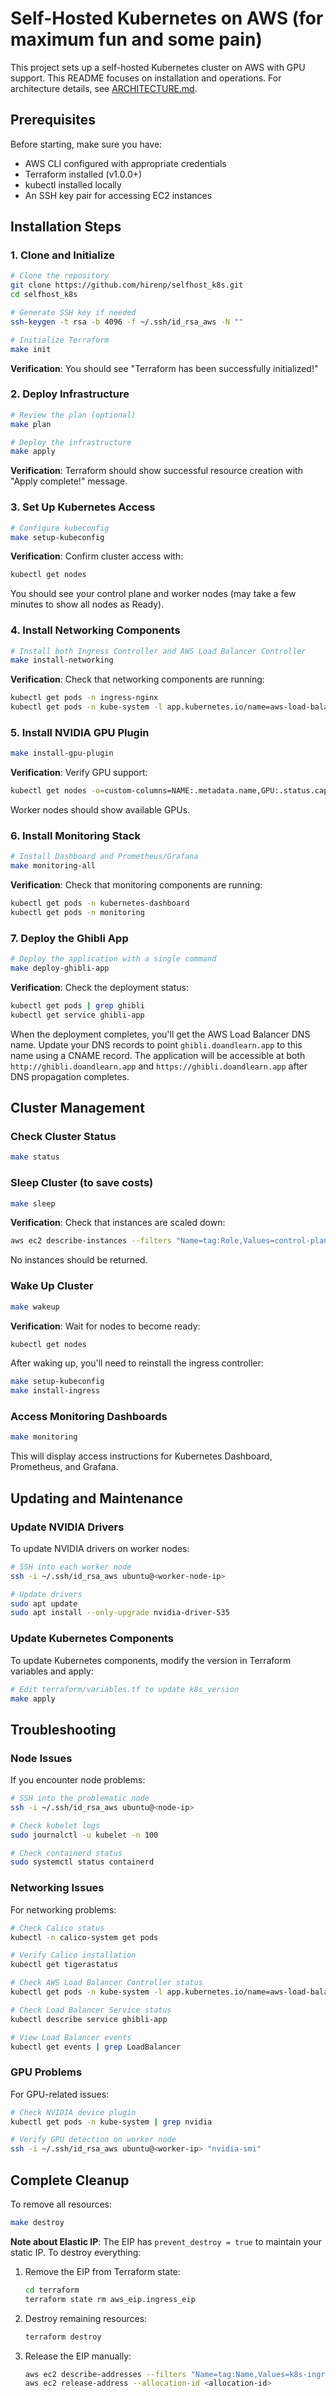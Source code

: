 # Self-Hosted Kubernetes on AWS (for maximum fun and some pain)

This project sets up a self-hosted Kubernetes cluster on AWS with GPU support. This README focuses on installation and operations. For architecture details, see [ARCHITECTURE.md](ARCHITECTURE.md).

## Prerequisites

Before starting, make sure you have:

- AWS CLI configured with appropriate credentials
- Terraform installed (v1.0.0+)
- kubectl installed locally
- An SSH key pair for accessing EC2 instances

## Installation Steps

### 1. Clone and Initialize

```bash
# Clone the repository
git clone https://github.com/hirenp/selfhost_k8s.git
cd selfhost_k8s

# Generate SSH key if needed
ssh-keygen -t rsa -b 4096 -f ~/.ssh/id_rsa_aws -N ""

# Initialize Terraform
make init
```

**Verification**: You should see "Terraform has been successfully initialized!"

### 2. Deploy Infrastructure

```bash
# Review the plan (optional)
make plan

# Deploy the infrastructure
make apply
```

**Verification**: Terraform should show successful resource creation with "Apply complete!" message.

### 3. Set Up Kubernetes Access

```bash
# Configure kubeconfig
make setup-kubeconfig
```

**Verification**: Confirm cluster access with:
```bash
kubectl get nodes
```
You should see your control plane and worker nodes (may take a few minutes to show all nodes as Ready).

### 4. Install Networking Components

```bash
# Install both Ingress Controller and AWS Load Balancer Controller
make install-networking
```

**Verification**: Check that networking components are running:
```bash
kubectl get pods -n ingress-nginx
kubectl get pods -n kube-system -l app.kubernetes.io/name=aws-load-balancer-controller
```

### 5. Install NVIDIA GPU Plugin

```bash
make install-gpu-plugin
```

**Verification**: Verify GPU support:
```bash
kubectl get nodes -o=custom-columns=NAME:.metadata.name,GPU:.status.capacity.'nvidia\.com/gpu'
```
Worker nodes should show available GPUs.

### 6. Install Monitoring Stack

```bash
# Install Dashboard and Prometheus/Grafana
make monitoring-all
```

**Verification**: Check that monitoring components are running:
```bash
kubectl get pods -n kubernetes-dashboard
kubectl get pods -n monitoring
```

### 7. Deploy the Ghibli App

```bash
# Deploy the application with a single command
make deploy-ghibli-app
```

**Verification**: Check the deployment status:
```bash
kubectl get pods | grep ghibli
kubectl get service ghibli-app
```

When the deployment completes, you'll get the AWS Load Balancer DNS name. Update your DNS records to point `ghibli.doandlearn.app` to this name using a CNAME record. The application will be accessible at both `http://ghibli.doandlearn.app` and `https://ghibli.doandlearn.app` after DNS propagation completes.

## Cluster Management

### Check Cluster Status

```bash
make status
```

### Sleep Cluster (to save costs)

```bash
make sleep
```

**Verification**: Check that instances are scaled down:
```bash
aws ec2 describe-instances --filters "Name=tag:Role,Values=control-plane,worker" "Name=instance-state-name,Values=running" --query "Reservations[].Instances[].InstanceId" --output text
```
No instances should be returned.

### Wake Up Cluster

```bash
make wakeup
```

**Verification**: Wait for nodes to become ready:
```bash
kubectl get nodes
```

After waking up, you'll need to reinstall the ingress controller:
```bash
make setup-kubeconfig
make install-ingress
```

### Access Monitoring Dashboards

```bash
make monitoring
```

This will display access instructions for Kubernetes Dashboard, Prometheus, and Grafana.

## Updating and Maintenance

### Update NVIDIA Drivers

To update NVIDIA drivers on worker nodes:

```bash
# SSH into each worker node
ssh -i ~/.ssh/id_rsa_aws ubuntu@<worker-node-ip>

# Update drivers
sudo apt update
sudo apt install --only-upgrade nvidia-driver-535
```

### Update Kubernetes Components

To update Kubernetes components, modify the version in Terraform variables and apply:

```bash
# Edit terraform/variables.tf to update k8s_version
make apply
```

## Troubleshooting

### Node Issues

If you encounter node problems:

```bash
# SSH into the problematic node
ssh -i ~/.ssh/id_rsa_aws ubuntu@<node-ip>

# Check kubelet logs
sudo journalctl -u kubelet -n 100

# Check containerd status
sudo systemctl status containerd
```

### Networking Issues

For networking problems:

```bash
# Check Calico status
kubectl -n calico-system get pods

# Verify Calico installation
kubectl get tigerastatus

# Check AWS Load Balancer Controller status
kubectl get pods -n kube-system -l app.kubernetes.io/name=aws-load-balancer-controller

# Check Load Balancer Service status
kubectl describe service ghibli-app

# View Load Balancer events
kubectl get events | grep LoadBalancer
```

### GPU Problems

For GPU-related issues:

```bash
# Check NVIDIA device plugin
kubectl get pods -n kube-system | grep nvidia

# Verify GPU detection on worker node
ssh -i ~/.ssh/id_rsa_aws ubuntu@<worker-ip> "nvidia-smi"
```

## Complete Cleanup

To remove all resources:

```bash
make destroy
```

**Note about Elastic IP**: The EIP has `prevent_destroy = true` to maintain your static IP. To destroy everything:

1. Remove the EIP from Terraform state:
   ```bash
   cd terraform
   terraform state rm aws_eip.ingress_eip
   ```

2. Destroy remaining resources:
   ```bash
   terraform destroy
   ```

3. Release the EIP manually:
   ```bash
   aws ec2 describe-addresses --filters "Name=tag:Name,Values=k8s-ingress-eip"
   aws ec2 release-address --allocation-id <allocation-id>
   ```
